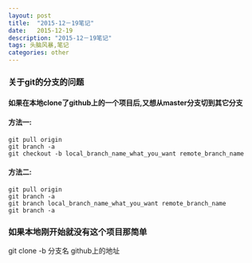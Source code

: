 ```yaml
---
layout: post
title:  "2015-12－19笔记"
date:   2015-12-19
description: "2015-12－19笔记"
tags: 头脑风暴,笔记
categories: other
---
```


### 关于git的分支的问题

#### 如果在本地clone了github上的一个项目后,又想从master分支切到其它分支

#### 方法一:
```
git pull origin
git branch -a
git checkout -b local_branch_name_what_you_want remote_branch_name
```

#### 方法二:
```
git pull origin
git branch -a
git branch local_branch_name_what_you_want remote_branch_name
git branch -a
```

### 如果本地刚开始就没有这个项目那简单
git clone -b 分支名 github上的地址
